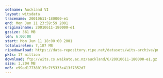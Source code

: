 ```yaml
---
setname: Auckland VI
layout: witsdata
tracename: 20010611-180000-e1
end: Mon Jun 11 23:59:59 2001
originalname: 20010611-180000-e1
gzsize: 361 MB
len: 6:00:00
start: Mon Jun 11 18:00:00 2001
totalwirelen: 7,187 MB
ripedownload: https://data-repository.ripe.net/datasets/wits-archive/pma/long/auck/6//20010611-180000-e1.gz
pkts: 17 million
download: ftp://wits.cs.waikato.ac.nz/auckland/6/20010611-180000-e1.gz
size: 1,204 MB
md5: e99ad177380135c7f5333c413f7852d7
---
```

